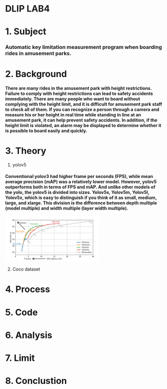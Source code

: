 # DLIP LAB4

# 1. Subject
### Automatic key limitation measurement program when boarding rides in amusement parks.




# 2. Background
#### There are many rides in the amusement park with height restrictions. Failure to comply with height restrictions can lead to safety accidents immediately. There are many people who want to board without complying with the height limit, and it is difficult for amusement park staff to check all of them. If you can recognize a person through a camera and measure his or her height in real time while standing in line at an amusement park, it can help prevent safety accidents. In addition, if the height limit is violated, an alarm may be displayed to determine whether it is possible to board easily and quickly.


# 3. Theory
1. yolov5
#### Conventional yolov3 had higher frame per seconds (FPS), while mean average precision (mAP) was a relatively lower model. However, yolov5 outperforms both in terms of FPS and mAP. And unlike other models of the yolo, the yolov5 is divided into sizes.  Yolov5s, Yolov5m, Yolov5l, Yolov5x, which is easy to distinguish if you think of it as small, medium, large, and xlarge.  This division is the difference between depth multiple (model multiple) and width multiple (layer width multiple).
![Alt text](./yolov5.png)

2. Coco dataset

# 4. Process

# 5. Code

# 6. Analysis

# 7. Limit

# 8. Conclustion
